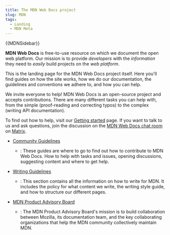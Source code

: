 ```yaml
---
title: The MDN Web Docs project
slug: MDN
tags:
  - Landing
  - MDN Meta
---
```

{{MDNSidebar}}

**MDN Web Docs** is free-to-use resource on which we document the open web platform. Our mission is to provide _developers_ with the _information_ they need to _easily_ build projects on the _web platform_.

This is the landing page for the MDN Web Docs project itself. Here you'll find guides on how the site works, how we do our documentation, the guidelines and conventions we adhere to, and how you can help.

We invite everyone to help! MDN Web Docs is an open-source project and accepts contributions. There are many different tasks you can help with, from the simple (proof-reading and correcting typos) to the complex (writing API documentation).

To find out how to help, visit our [Getting started](/en-US/docs/MDN/Community/Contributing/Getting_started) page. If you want to talk to us and ask questions, join the discussion on the [MDN Web Docs chat room](https://chat.mozilla.org/#/room/#mdn:mozilla.org) on [Matrix](https://wiki.mozilla.org/Matrix).

- [Community Guidelines](/en-US/docs/MDN/Community)
    - : These guides are where to go to find out how to contribute to MDN Web Docs. How to help with tasks and issues, opening discussions, suggesting content and where to get help.

- [Writing Guidelines](/en-US/docs/MDN/Writing_Guidelines)
    - : This section contains all the information on how to write for MDN. It includes the policy for what content we write, the writing style guide, and how to structure our different pages.

- [MDN Product Advisory Board](/en-US/docs/MDN/MDN_Product_Advisory_Board)
    - : The MDN Product Advisory Board's mission is to build collaboration between Mozilla, its documentation team, and the key collaborating organizations that help the MDN community collectively maintain MDN.
